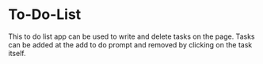 # To-Do-List
This to do list app can be used to write and delete tasks on the page. Tasks can be added at the add to do prompt and removed by clicking on the task itself. 
